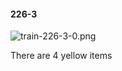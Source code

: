 #### 226-3
![train-226-3-0.png](https://github.com/lil-lab/nlvr/raw/master/nlvr/train/images/61/train-226-3-0.png "train-226-3-0.png")

There are 4 yellow items